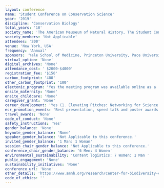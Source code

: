 ```yaml
---
layout: conference 
name: 'Student Conference on Conservation Science'
year: '2019'
discipline: 'Conservation Biology'
total_years: '10'
society_name: 'The American Meuseum of Natural History, The Student Conference on Conservation Science (SCCS) is the only international conference designed for graduate students, post-doctoral fellows, and early-career professionals pursuing or considering the field of conservation science.'
society_members: 'Not Applicable'
attendees: '200'
venue: 'New York, USA'
frequency: 'Annual'
sponsors: 'Yale School of Medicine, Princeton University, Pace University, Yale University Press, Applied Biomathematics, Oryx—The International Journal of Conservation; Fauna & Flora International, Cambridge University Press, Society for Conservation Biology'
virtual_option: 'None'
digital_archives: 'None'
attendance_cost: ' $2000-$4000'
registration_fee: '$150'
carbon_footprint: '400'
other_carbon_footprint: '100'
electonic_program: 'Yes the meeting program was available online as a .pdf file on the conference website.'
onsite_maternity: 'None'
onsite_childcare: 'None'
caregiver_grant: 'None'
career_development: 'Yes (1. Elevating Pitches: Networking for Science and Academia  2. Fundraising 101: Tools and Strategies to Raise Funds Through Grants and Scholarships  3. The Relationship Between Poetry and Science 4. What Am I Doing with My Life? Career Planning for the Modern Conservationist)'
ecr_promotion_events: 'Best presentation, speed talk and poster awards also The Student Conference on Conservation Science (SCCS) is the only international conference designed for graduate students, post-doctoral fellows, and early-career professionals pursuing or considering the field of conservation science.'
travel_awards: 'None'
code_of_conduct: 'None'
safety_instructions: 'Yes'
gender_balance: 'None'
keynote_gender_balance: 'None'
speaker_gender_balance: 'Not Applicable to this conference.'
invited_gender_balance: '1 Man: 1 Woman'
session_chair_gender_balance: 'Not Applicable to this conference.'
conference_chair_gender_balance: '6 Men: 4 Women'
environmental_sustainability: 'Content logistics: 7 Women: 1 Man '
public_engagement: 'None'
sustainability_initiatives: 'None'
conference_url: 'None'
other_details: 'https://www.amnh.org/research/center-for-biodiversity-conservation/convening-and-connecting/sccs-ny/sccs-ny-2019'
code_of_ethics: ''
---
```

